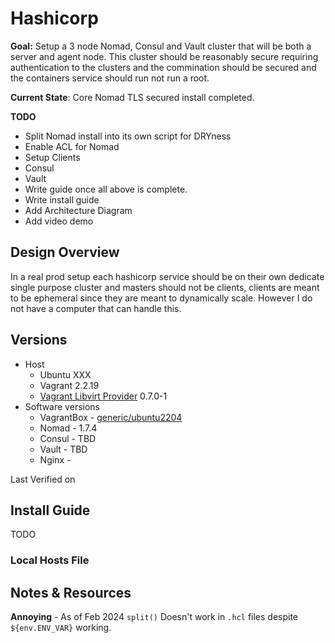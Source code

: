 # Hashicorp

**Goal:** Setup a 3 node Nomad, Consul and Vault cluster that will be both a server and agent node. This cluster should be reasonably secure requiring authentication to the clusters and the commination should be secured and the containers service should run not run a root.

**Current State**: Core Nomad TLS secured install completed.

**TODO**
- Split Nomad install into its own script for DRYness
- Enable ACL for Nomad
- Setup Clients
- Consul
- Vault
- Write guide once all above is complete.
- Write install guide
- Add Architecture Diagram
- Add video demo

## Design Overview

In a real prod setup each hashicorp service should be on their own dedicate single purpose cluster and masters should not be clients, clients are meant to be ephemeral since they are meant to dynamically scale. However I do not have a computer that can handle this.

## Versions

- Host
    - Ubuntu XXX
    - Vagrant 2.2.19
    - [Vagrant Libvirt Provider](https://vagrant-libvirt.github.io/vagrant-libvirt/) 0.7.0-1
- Software versions
    - VagrantBox - [generic/ubuntu2204](https://app.vagrantup.com/generic/boxes/ubuntu2204)
    - Nomad - 1.7.4
    - Consul - TBD
    - Vault - TBD
    - Nginx -

Last Verified on

## Install Guide

TODO

### Local Hosts File

## Notes & Resources


**Annoying** - As of Feb 2024 `split()` Doesn't work in `.hcl` files despite `${env.ENV_VAR}` working.





